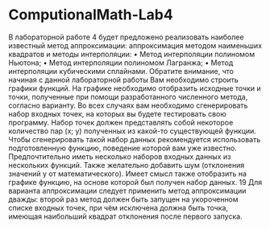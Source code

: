 # ComputionalMath-Lab4
В лабораторной работе 4 будет предложено реализовать наиболее известный метод 
аппроксимации: аппроксимация методом наименьших квадратов и методы интерполяции:
• Метод интерполяции полиномом Ньютона;
• Метод интерполяции полиномом Лагранжа;
• Метод интерполяции кубическими сплайнами.
Обратите внимание, что начиная с данной лабораторной работы Вам необходимо строить 
графики функций. На графике необходимо отобразить исходные точки и точки, полученные при 
помощи разработанного численного метода, согласно варианту. 
Во всех случаях вам необходимо сгенерировать набор входных точек, на которых вы будете 
тестировать свою программу. Набор точек должен представлять собой некоторое количество пар 
(x; y) полученных из какой-то существующей функции. Чтобы сгенерировать такой набор данных 
рекомендуется использовать подготовленную функцию, поведение которой вам уже известно. 
Предпочтительно иметь несколько наборов входных данных из нескольких функций. Также 
желательно добавить шум (отклонения значений y от математического). Имеет смысл также 
отобразить на графике функцию, на основе которой был получен набор данных.
19
Для варианта аппроксимации следует применить метод аппроксимации дважды: второй раз 
метод должен быть запущен на укороченном списке входных точек, при чём исключена должна 
быть точка, имеющая наибольший квадрат отклонения после первого запуска.
